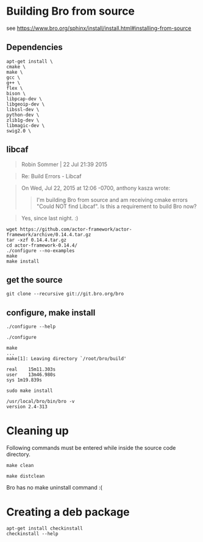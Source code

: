 # Building Bro from source

see https://www.bro.org/sphinx/install/install.html#installing-from-source

## Dependencies

```
apt-get install \
cmake \
make \
gcc \
g++ \
flex \
bison \
libpcap-dev \
libgeoip-dev \
libssl-dev \
python-dev \
zlib1g-dev \
libmagic-dev \
swig2.0 \
```

## libcaf

> Robin Sommer | 22 Jul 21:39 2015

> Re: Build Errors - Libcaf

> On Wed, Jul 22, 2015 at 12:06 -0700, anthony kasza wrote:
>> I'm building Bro from source and am receiving cmake errors "Could NOT find
>> Libcaf". Is this a requirement to build Bro now?

>Yes, since last night. :)

```
wget https://github.com/actor-framework/actor-framework/archive/0.14.4.tar.gz
tar -xzf 0.14.4.tar.gz
cd actor-framework-0.14.4/
./configure --no-examples
make
make install
```

## get the source
```
git clone --recursive git://git.bro.org/bro
```

## configure, make install

```
./configure --help
```

```
./configure
```

```
make
...
make[1]: Leaving directory `/root/bro/build'

real	15m11.303s
user	13m46.980s
sys	1m19.839s
```

```
sudo make install
```

```
/usr/local/bro/bin/bro -v
version 2.4-313
```

# Cleaning up

Following commands must be entered while inside the source code directory.

```
make clean
```

```
make distclean
```

Bro has no make uninstall command :(

# Creating a deb package

```
apt-get install checkinstall
checkinstall --help
```